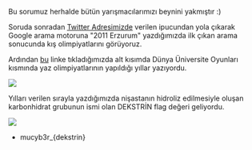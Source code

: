 Bu sorumuz herhalde bütün yarışmacılarımızı beynini yakmıştır :)

Soruda sonradan [Twitter Adresimizde](https://twitter.com/MuCyberLab) verilen ipucundan yola çıkarak Google arama motoruna "2011 Erzurum"
yazdığımızda ilk çıkan arama sonucunda kış olimpiyatlarını görüyoruz. 

Ardından [bu](https://tr.vikipedi.pw/wiki/2011_D%C3%BCnya_%C3%9Cniversiteler_K%C4%B1%C5%9F_Oyunlar%C4%B1) linke tıkladığımızda alt kısımda
Dünya Üniversite Oyunları kısmında yaz olimpiyatlarının yapıldığı yıllar yazıyordu.

![](https://github.com/MuCyberLab/CTF/blob/master/Joy/files/yazoyun.png)

Yılları verilen sırayla yazdığımızda nişastanın hidroliz edilmesiyle oluşan karbonhidrat grubunun ismi olan DEKSTRİN flag değeri geliyordu.

![](https://github.com/MuCyberLab/CTF/blob/master/Joy/files/yillar.png)

* mucyb3r_{dekstrin}
